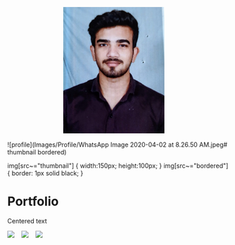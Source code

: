 <p align="center">
<img src="Images/Profile/WhatsApp Image 2020-04-02 at 8.26.50 AM.jpeg" alt="profile" width="230"  title="Word Guess">&nbsp;&nbsp;&nbsp;&nbsp;&nbsp;
</p>

![profile](Images/Profile/WhatsApp Image 2020-04-02 at 8.26.50 AM.jpeg# thumbnail bordered)

img[src~="thumbnail"] {
   width:150px;
   height:100px;
}
img[src~="bordered"] {
   border: 1px solid black;
}


# Portfolio
<r>Centered text</r>

<a href="https://docs.google.com/document/d/1xE1y2hM8NssRd2eViVpMA2LhbA6iuq95NohCmbeCgQM/edit?usp=sharing" download><img src="https://img.shields.io/badge/Download-Resume-ff69b4.svg?style=for-the-badge&logo=codeigniter&logoColor=white"></a>&nbsp;&nbsp;&nbsp;
<a href="mailto:hitarthbhatt12@gmail.com"><img src="https://img.shields.io/badge/Email-Hitarth-8056d5.svg?style=for-the-badge&logo=minutemailer&logoColor=white"></a>&nbsp;&nbsp;&nbsp;
<a href="https://www.linkedin.com/in/hitarth-bhatt" target="_blank"><img src="https://img.shields.io/badge/linkedin-Hitarth_Bhatt-brightgreen.svg?style=for-the-badge&logo=linkedin&logoColor=white" ></a>
